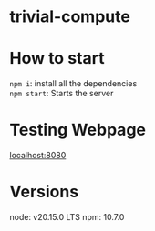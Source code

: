 # trivial-compute

# How to start
`npm i`: install all the dependencies <br>
`npm start`: Starts the server

# Testing Webpage
[localhost:8080](localhost:8080)

# Versions 
node: v20.15.0 LTS
npm: 10.7.0
